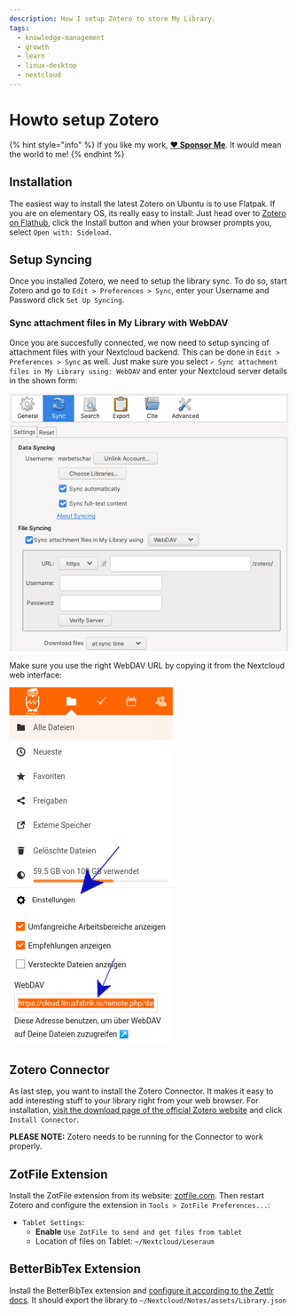 ```yaml
---
description: How I setup Zotero to store My Library.
tags:
  - knowledge-management
  - growth
  - learn
  - linux-desktop
  - nextcloud
---
```


# Howto setup Zotero

{% hint style="info" %}
If you like my work, [**❤️ Sponsor Me**](https://github.com/sponsors/marbetschar). It would mean the world to me!
{% endhint %}

## Installation

The easiest way to install the latest Zotero on Ubuntu is to use Flatpak. If you are on elementary OS, its really easy to install: Just head over to [Zotero on Flathub](https://flathub.org/apps/details/org.zotero.Zotero), click the Install button and when your browser prompts you, select `Open with: Sideload`.

## Setup Syncing

Once you installed Zotero, we need to setup the library sync. To do so, start Zotero and go to `Edit > Preferences > Sync`, enter your Username and Password click `Set Up Syncing`.

### Sync attachment files in My Library with WebDAV

Once you are succesfully connected, we now need to setup syncing of attachment files with your Nextcloud backend. This can be done in `Edit > Preferences > Sync` as well. Just make sure you select `✓ Sync attachment files in My Library using: WebDAV` and enter your Nextcloud server details in the shown form:

![Zotero sync attachment files using WebDAV](../../.gitbook/assets/zotero-sync-attachment-files-webdav.png)

Make sure you use the right WebDAV URL by copying it from the Nextcloud web interface:

![Retrieve Nextcloud WebDAV URL for Zotero](../../.gitbook/assets/zotero-nextcloud-webdav-url.png)

## Zotero Connector

As last step, you want to install the Zotero Connector. It makes it easy to add interesting stuff to your library right from your web browser. For installation, [visit the download page of the official Zotero website](https://www.zotero.org/download/) and click `Install Connector`.

**PLEASE NOTE:** Zotero needs to be running for the Connector to work properly.

## ZotFile Extension

Install the ZotFile extension from its website: [zotfile.com](http://zotfile.com/). Then restart Zotero and configure the extension in `Tools > ZotFile Preferences...`:

- `Tablet Settings`:
  - **Enable** `Use ZotFile to send and get files from tablet`
  - Location of files on Tablet: `~/Nextcloud/Leseraum`

## BetterBibTex Extension

Install the BetterBibTex extension and [configure it according to the Zettlr docs](https://docs.zettlr.com/en/academic/citations/).
It should export the library to `~/Nextcloud/Notes/assets/Library.json`